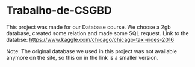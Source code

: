# Trabalho-de-CSGBD
This project was made for our Database course. We choose a 2gb database, created some relation and made some SQL request.
Link to the databse: https://www.kaggle.com/chicago/chicago-taxi-rides-2016

Note: The original database we used in this project was not available anymore on the site, so this on in the link is a smaller version.
